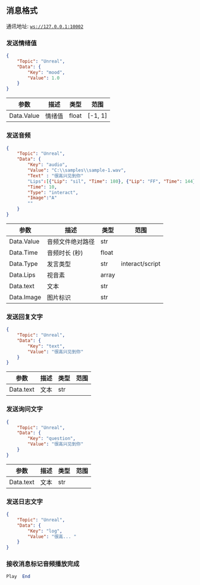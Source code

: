 ## 消息格式

通讯地址: [`ws://127.0.0.1:10002`](ws://127.0.0.1:10002)



### 发送情绪值

```json
{
    "Topic": "Unreal",
    "Data": {
        "Key": "mood",
        "Value": 1.0
    }
}
```



| 参数       | 描述   | 类型  | 范围    |
| ---------- | ------ | ----- | ------- |
| Data.Value | 情绪值 | float | [-1, 1] |





### 发送音频

```json
{
    "Topic": "Unreal",
    "Data": {
        "Key": "audio",
        "Value": "C:\\samples\\sample-1.wav",
        "Text" : "很高兴见到你"
        "Lips":[{"Lip": "sil", "Time": 180}, {"Lip": "FF", "Time": 144}],
        "Time": 10,
        "Type": "interact",
        "Image":"A"
        ""
    }
}
```



| 参数       | 描述             | 类型  | 范围            |
| ---------- | ---------------- | ----- | --------------- |
| Data.Value | 音频文件绝对路径 | str   |                 |
| Data.Time  | 音频时长 (秒)    | float |                 |
| Data.Type  | 发言类型         | str   | interact/script |
| Data.Lips  | 视音素           | array |                 |
| Data.text  | 文本             | str   |                 |
| Data.Image  | 图片标识        | str   |                 |





### 发送回复文字

```json
{
    "Topic": "Unreal",
    "Data": {
        "Key": "text",
        "Value": "很高兴见到你"
    }
}
```



| 参数       | 描述             | 类型  | 范围            |
| ---------- | ---------------- | ----- | --------------- |
| Data.text | 文本 | str   |                 |



### 发送询问文字

```json
{
    "Topic": "Unreal",
    "Data": {
        "Key": "question",
        "Value": "很高兴见到你"
    }
}
```



| 参数       | 描述             | 类型  | 范围            |
| ---------- | ---------------- | ----- | --------------- |
| Data.text | 文本 | str   |                 |


### 发送日志文字

```json
{
    "Topic": "Unreal",
    "Data": {
        "Key": "log",
        "Value": "很高... "
    }
}
```

### 接收消息标记音频播放完成

```php
Play  End
```